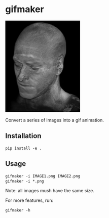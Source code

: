 # gifmaker

![Brain](/docs/brain.gif)

Convert a series of images into a gif animation.

## Installation
~~~
pip install -e .
~~~

## Usage
~~~
gifmaker -i IMAGE1.png IMAGE2.png
gifmaker -i *.png
~~~

Note: all images mush have the same size.

For more features, run:
~~~
gifmaker -h
~~~
